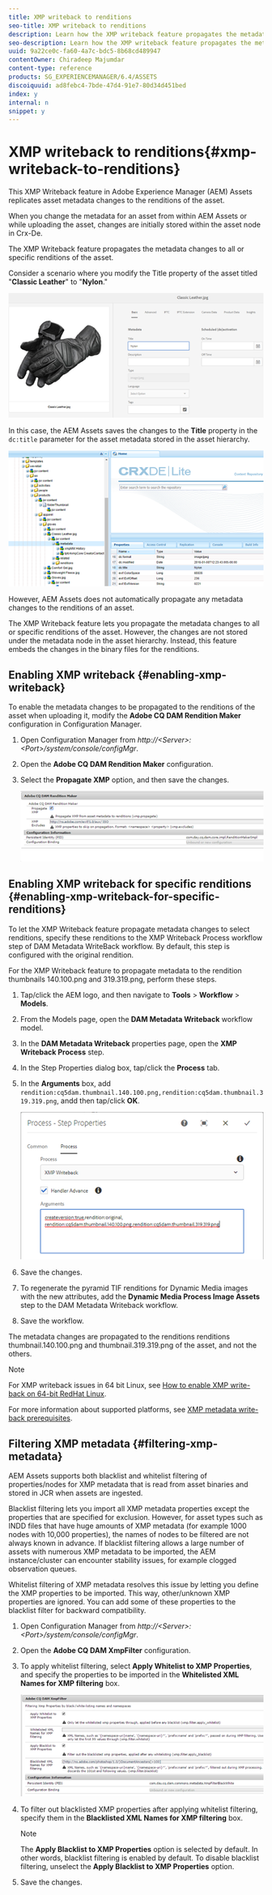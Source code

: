 ```yaml
---
title: XMP writeback to renditions
seo-title: XMP writeback to renditions
description: Learn how the XMP writeback feature propagates the metadata changes for an asset to all or specific renditions of the asset.
seo-description: Learn how the XMP writeback feature propagates the metadata changes for an asset to all or specific renditions of the asset.
uuid: 9a22ce0c-fa60-4a7c-bdc5-8b68cd489947
contentOwner: Chiradeep Majumdar
content-type: reference
products: SG_EXPERIENCEMANAGER/6.4/ASSETS
discoiquuid: ad8febc4-7bde-47d4-91e7-80d34d451bed
index: y
internal: n
snippet: y
---
```


# XMP writeback to renditions{#xmp-writeback-to-renditions}

This XMP Writeback feature in Adobe Experience Manager (AEM) Assets replicates asset metadata changes to the renditions of the asset.

When you change the metadata for an asset from within AEM Assets or while uploading the asset, changes are initially stored within the asset node in Crx-De.

The XMP Writeback feature propagates the metadata changes to all or specific renditions of the asset.

Consider a scenario where you modify the Title property of the asset titled "**Classic Leather**" to "**Nylon**."

![](assets/metadata.png)

In this case, the AEM Assets saves the changes to the **Title** property in the `dc:title` parameter for the asset metadata stored in the asset hierarchy.

![](assets/metadata_stored.png)

However, AEM Assets does not automatically propagate any metadata changes to the renditions of an asset.

The XMP Writeback feature lets you propagate the metadata changes to all or specific renditions of the asset. However, the changes are not stored under the metadata node in the asset hierarchy. Instead, this feature embeds the changes in the binary files for the renditions.

## Enabling XMP writeback {#enabling-xmp-writeback}

To enable the metadata changes to be propagated to the renditions of the asset when uploading it, modify the **Adobe CQ DAM Rendition Maker** configuration in Configuration Manager.

1. Open Configuration Manager from *http://&lt;Server&gt;:&lt;Port&gt;/system/console/configMgr*.
1. Open the **Adobe CQ DAM Rendition Maker** configuration.
1. Select the **Propagate XMP** option, and then save the changes. 

   ![](assets/chlimage_1-346.png)

## Enabling XMP writeback for specific renditions {#enabling-xmp-writeback-for-specific-renditions}

To let the XMP Writeback feature propagate metadata changes to select renditions, specify these renditions to the XMP Writeback Process workflow step of DAM Metadata WriteBack workflow. By default, this step is configured with the original rendition.

For the XMP Writeback feature to propagate metadata to the rendition thumbnails 140.100.png and 319.319.png, perform these steps.

1. Tap/click the AEM logo, and then navigate to **Tools** &gt; **Workflow** &gt; **Models**.
1. From the Models page, open the **DAM Metadata Writeback** workflow model.
1. In the **DAM Metadata Writeback** properties page, open the **XMP Writeback Process** step.
1. In the Step Properties dialog box, tap/click the **Process** tab.
1. In the **Arguments** box, add `rendition:cq5dam.thumbnail.140.100.png,rendition:cq5dam.thumbnail.319.319.png`, andd then tap/click **OK**.

   ![](assets/step_properties.png)

1. Save the changes.
1. To regenerate the pyramid TIF renditions for Dynamic Media images with the new attributes, add the **Dynamic Media Process Image Assets** step to the DAM Metadata Writeback workflow.
1. Save the workflow.

The metadata changes are propagated to the renditions renditions thumbnail.140.100.png and thumbnail.319.319.png of the asset, and not the others.

>[!NOTE]
>
>For XMP writeback issues in 64 bit Linux, see [How to enable XMP write-back on 64-bit RedHat Linux](http://helpx.adobe.com/experience-manager/kb/enable-xmp-write-back-64-bit-redhat.html).
>
>For more information about supported platforms, see [XMP metadata write-back prerequisites](../../sites/deploying/using/technical-requirements.md#requirements-for-aem-assets-xmp-metadata-write-back).

## Filtering XMP metadata {#filtering-xmp-metadata}

AEM Assets supports both blacklist and whitelist filtering of properties/nodes for XMP metadata that is read from asset binaries and stored in JCR when assets are ingested.

Blacklist filtering lets you import all XMP metadata properties except the properties that are specified for exclusion. However, for asset types such as INDD files that have huge amounts of XMP metadata (for example 1000 nodes with 10,000 properties), the names of nodes to be filtered are not always known in advance. If blacklist filtering allows a large number of assets with numerous XMP metadata to be imported, the AEM instance/cluster can encounter stability issues, for example clogged observation queues.

Whitelist filtering of XMP metadata resolves this issue by letting you define the XMP properties to be imported. This way, other/unknown XMP properties are ignored. You can add some of these properties to the blacklist filter for backward compatibility.

1. Open Configuration Manager from *http://&lt;Server&gt;:&lt;Port&gt;/system/console/configMgr*.
1. Open the **Adobe CQ DAM XmpFilter** configuration.
1. To apply whitelist filtering, select **Apply Whitelist to XMP Properties**, and specify the properties to be imported in the **Whitelisted XML Names for XMP filtering** box.

   ![](assets/chlimage_1-347.png)

1. To filter out blacklisted XMP properties after applying whitelist filtering, specify them in the **Blacklisted XML Names for XMP filtering** box.

   >[!NOTE]
   >
   >The **Apply Blacklist to XMP Properties** option is selected by default. In other words, blacklist filtering is enabled by default. To disable blacklist filtering, unselect the **Apply Blacklist to XMP Properties** option.

1. Save the changes.

